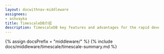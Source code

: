 ```yaml
---
layout: docwithnav-middleware
assignees:
- ashvayka
title: TimescaleDB介绍
description: TimescaleDB key features and advantages for the rapid development of IoT projects and applications.
---
```


{% assign docsPrefix = "middleware/" %}
{% include docs/middleware/timescale/timescale-summary.md %}

